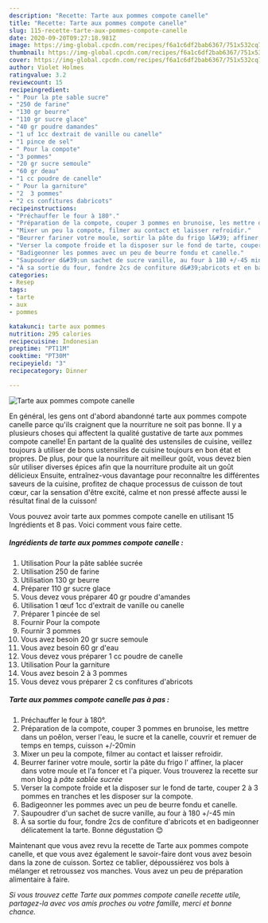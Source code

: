 ```yaml
---
description: "Recette: Tarte aux pommes compote canelle"
title: "Recette: Tarte aux pommes compote canelle"
slug: 115-recette-tarte-aux-pommes-compote-canelle
date: 2020-09-20T09:27:18.981Z
image: https://img-global.cpcdn.com/recipes/f6a1c6df2bab6367/751x532cq70/tarte-aux-pommes-compote-canelle-photo-principale-de-la-recette.jpg
thumbnail: https://img-global.cpcdn.com/recipes/f6a1c6df2bab6367/751x532cq70/tarte-aux-pommes-compote-canelle-photo-principale-de-la-recette.jpg
cover: https://img-global.cpcdn.com/recipes/f6a1c6df2bab6367/751x532cq70/tarte-aux-pommes-compote-canelle-photo-principale-de-la-recette.jpg
author: Violet Holmes
ratingvalue: 3.2
reviewcount: 15
recipeingredient:
- " Pour la pte sable sucre"
- "250 de farine"
- "130 gr beurre"
- "110 gr sucre glace"
- "40 gr poudre damandes"
- "1 uf 1cc dextrait de vanille ou canelle"
- "1 pince de sel"
- " Pour la compote"
- "3 pommes"
- "20 gr sucre semoule"
- "60 gr deau"
- "1 cc poudre de canelle"
- " Pour la garniture"
- "2  3 pommes"
- "2 cs confitures dabricots"
recipeinstructions:
- "Préchauffer le four à 180°."
- "Préparation de la compote, couper 3 pommes en brunoise, les mettre dans un poêlon, verser l&#39;eau, le sucre et la canelle, couvrir et remuer de temps en temps, cuisson +/-20min"
- "Mixer un peu la compote, filmer au contact et laisser refroidir."
- "Beurrer fariner votre moule, sortir la pâte du frigo l&#39; affiner, la placer dans votre moule et l&#39;a foncer et l&#39;a piquer. Vous trouverez la recette sur mon blog à *pâte sablée sucrée*"
- "Verser la compote froide et la disposer sur le fond de tarte, couper 2 à 3 pommes en tranches et les disposer sur la compote."
- "Badigeonner les pommes avec un peu de beurre fondu et canelle."
- "Saupoudrer d&#39;un sachet de sucre vanille, au four à 180 +/-45 min"
- "À sa sortie du four, fondre 2cs de confiture d&#39;abricots et en badigeonner délicatement la tarte. Bonne dégustation 😊"
categories:
- Resep
tags:
- tarte
- aux
- pommes

katakunci: tarte aux pommes 
nutrition: 295 calories
recipecuisine: Indonesian
preptime: "PT11M"
cooktime: "PT30M"
recipeyield: "3"
recipecategory: Dinner

---
```



![Tarte aux pommes compote canelle](https://img-global.cpcdn.com/recipes/f6a1c6df2bab6367/751x532cq70/tarte-aux-pommes-compote-canelle-photo-principale-de-la-recette.jpg)

En général, les gens ont d'abord abandonné tarte aux pommes compote canelle parce qu'ils craignent que la nourriture ne soit pas bonne. Il y a plusieurs choses qui affectent la qualité gustative de tarte aux pommes compote canelle! En partant de la qualité des ustensiles de cuisine, veillez toujours à utiliser de bons ustensiles de cuisine toujours en bon état et propres. De plus, pour que la nourriture ait meilleur goût, vous devez bien sûr utiliser diverses épices afin que la nourriture produite ait un goût délicieux Ensuite, entraînez-vous davantage pour reconnaître les différentes saveurs de la cuisine, profitez de chaque processus de cuisson de tout cœur, car la sensation d'être excité, calme et non pressé affecte aussi le résultat final de la cuisson!

<!--inarticleads1-->

Vous pouvez avoir tarte aux pommes compote canelle en utilisant 15 Ingrédients et 8 pas. Voici comment vous faire cette.

##### Ingrédients de tarte aux pommes compote canelle :

1. Utilisation  Pour la pâte sablée sucrée
1. Utilisation 250 de farine
1. Utilisation 130 gr beurre
1. Préparer 110 gr sucre glace
1. Vous devez vous préparer 40 gr poudre d&#39;amandes
1. Utilisation 1 œuf 1cc d&#39;extrait de vanille ou canelle
1. Préparer 1 pincée de sel
1. Fournir  Pour la compote
1. Fournir 3 pommes
1. Vous avez besoin 20 gr sucre semoule
1. Vous avez besoin 60 gr d&#39;eau
1. Vous devez vous préparer 1 cc poudre de canelle
1. Utilisation  Pour la garniture
1. Vous avez besoin 2 à 3 pommes
1. Vous devez vous préparer 2 cs confitures d&#39;abricots




<!--inarticleads2-->

##### Tarte aux pommes compote canelle pas à pas :

1. Préchauffer le four à 180°.
1. Préparation de la compote, couper 3 pommes en brunoise, les mettre dans un poêlon, verser l&#39;eau, le sucre et la canelle, couvrir et remuer de temps en temps, cuisson +/-20min
1. Mixer un peu la compote, filmer au contact et laisser refroidir.
1. Beurrer fariner votre moule, sortir la pâte du frigo l&#39; affiner, la placer dans votre moule et l&#39;a foncer et l&#39;a piquer. Vous trouverez la recette sur mon blog à *pâte sablée sucrée*
1. Verser la compote froide et la disposer sur le fond de tarte, couper 2 à 3 pommes en tranches et les disposer sur la compote.
1. Badigeonner les pommes avec un peu de beurre fondu et canelle.
1. Saupoudrer d&#39;un sachet de sucre vanille, au four à 180 +/-45 min
1. À sa sortie du four, fondre 2cs de confiture d&#39;abricots et en badigeonner délicatement la tarte. Bonne dégustation 😊




<!--inarticleads1-->

<p>
Maintenant que vous avez revu la recette de Tarte aux pommes compote canelle, et que vous avez également le savoir-faire dont vous avez besoin dans la zone de cuisson. Sortez ce tablier, dépoussiérez vos bols à mélanger et retroussez vos manches. Vous avez un peu de préparation alimentaire à faire.
</p>

<p>
<i>Si vous trouvez cette Tarte aux pommes compote canelle recette utile, partagez-la avec vos amis proches ou votre famille, merci et bonne chance.</i>
</p>

